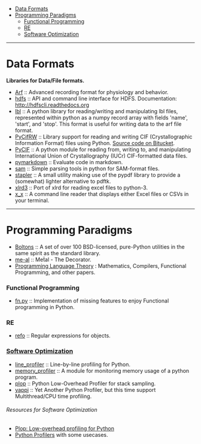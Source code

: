 + [Data Formats](#data-formats)
+ [Programming Paradigms](#programming-paradigms)
   + [Functional Programming](#functional-programming)
   + [RE](#re)
   + [Software Optimization](#software-optimization)

----

# Data Formats
**Libraries for Data/File formats.**
+ [Arf](https://github.com/melizalab/arf) :: Advanced recording format for physiology and behavior.
+ [hdfs](https://github.com/mtth/hdfs) :: API and command line interface for HDFS. Documentation: http://hdfscli.readthedocs.org
+ [lbl](https://github.com/kylerbrown/lbl) :: A python library for reading/writing and manipulating lbl files, represented within python as a numpy record array with fields 'name', 'start', and 'stop'. This format is useful for writing data to the arf file format.
+ [PyCifRW](https://pypi.python.org/pypi/PyCifRW/3.6.2) :: Library support for reading and writing CIF (Crystallographic Information Format) files using Python. [Source code on Bitucket](https://bitbucket.org/jamesrhester/pycifrw/).
+ [PyCIF](https://github.com/quantumjockey/pycif) :: A python module for reading from, writing to, and manipulating International Union of Crystallography (IUCr) CIF-formatted data files.
+ [pymarkdown](https://github.com/mrocklin/pymarkdown) :: Evaluate code in markdown.
+ [sam](https://github.com/smdabdoub/sam) :: Simple parsing tools in python for SAM-format files.
+ [stapler](https://github.com/hellerbarde/stapler) :: A small utility making use of the pypdf library to provide a (somewhat) lighter alternative to pdftk. 
+ [xlrd3](https://github.com/joidegn/xlrd3) :: Port of xlrd for reading excel files to python-3. 
+ [x_x](https://github.com/krockode/x_x) :: A command line reader that displays either Excel files or CSVs in your terminal.

----

# Programming Paradigms
+ [Boltons](https://github.com/mahmoud/boltons) :: A set of over 100 BSD-licensed, pure-Python utilities in the same spirit as the standard library.
+ [me-al](https://github.com/dabeaz/me-al) :: Meẗal - The Decorator.
+ [Programming Language Theory](https://github.com/steshaw/plt-study) : Mathematics, Compilers, Functional Programming, and other papers.

### Functional Programming 
+ [fn.py](https://github.com/kachayev/fn.py) :: Implementation of missing features to enjoy Functional programming in Python.

### RE
+ [refo](https://github.com/machinalis/refo) :: Regular expressions for objects. 

### [Software Optimization](https://en.wikipedia.org/wiki/Category:Software_optimization) 
+ [line_profiler](https://github.com/rkern/line_profiler) :: Line-by-line profiling for Python. 
+ [memory_profiler](https://pypi.python.org/pypi/memory_profiler) :: A module for monitoring memory usage of a python program.
+ [plop](https://github.com/bdarnell/plop) :: Python Low-Overhead Profiler for stack sampling. 
+ [yappi](https://code.google.com/p/yappi/) :: Yet Another Python Profiler, but this time support Multithread/CPU time profiling.

###### Resources for Software Optimization
+ [Plop: Low-overhead profiling for Python](https://blogs.dropbox.com/tech/2012/07/plop-low-overhead-profiling-for-python/)
+ [Python Profilers](http://pansop.com/1003/) with some usecases.



